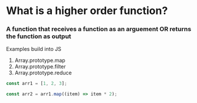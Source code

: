 # What is a higher order function?

### A function that receives a function as an arguement OR returns the function as output

Examples build into JS

1. Array.prototype.map
1. Array.prototype.filter
1. Array.prototype.reduce

```javascript
const arr1 = [1, 2, 3];

const arr2 = arr1.map((item) => item * 2);
```
